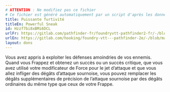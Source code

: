 ```yaml
---
# ATTENTION : Ne modifiez pas ce fichier
# Ce fichier est généré automatiquement par un script d'après les données du module Foundry VTT officiel et de sa traduction
title: Puissante furtivité
titleEn: Powerful Sneak
id: Hzzf7bi8xBMi6DCL
urlFr: https://gitlab.com/pathfinder-fr/foundryvtt-pathfinder2-fr/-/blob/master/data/feats/Hzzf7bi8xBMi6DCL.htm
urlEn: https://gitlab.com/hooking/foundry-vtt---pathfinder-2e/-/blob/master/packs/data/feats.db/powerful-sneak.json
layout: dons
---
```

Vous avez appris à exploiter les défenses amoindries de vos ennemis. Quand vous Frappez et obtenez un succès ou un succès critique, que vous avez utilisé votre modificateur de Force pour le jet d’attaque et que vous allez infliger des dégâts d’attaque sournoise, vous pouvez remplacer les dégâts supplémentaires de précision de l’attaque sournoise par des dégâts ordinaires du même type que ceux de votre Frappe.
